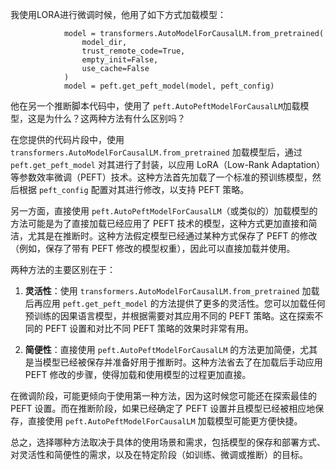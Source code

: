
我使用LORA进行微调时候，他用了如下方式加载模型：
```
            model = transformers.AutoModelForCausalLM.from_pretrained(
                model_dir,
                trust_remote_code=True,
                empty_init=False,
                use_cache=False
            )
            model = peft.get_peft_model(model, peft_config)
```
他在另一个推断脚本代码中，使用了
`peft.AutoPeftModelForCausalLM`加载模型，这是为什么？这两种方法有什么区别吗？


在您提供的代码片段中，使用 `transformers.AutoModelForCausalLM.from_pretrained` 加载模型后，通过 `peft.get_peft_model` 对其进行了封装，以应用 LoRA（Low-Rank Adaptation）等参数效率微调（PEFT）技术。这种方法首先加载了一个标准的预训练模型，然后根据 `peft_config` 配置对其进行修改，以支持 PEFT 策略。

另一方面，直接使用 `peft.AutoPeftModelForCausalLM`（或类似的）加载模型的方法可能是为了直接加载已经应用了 PEFT 技术的模型，这种方式更加直接和简洁，尤其是在推断时。这种方法假定模型已经通过某种方式保存了 PEFT 的修改（例如，保存了带有 PEFT 修改的模型权重），因此可以直接加载并使用。

两种方法的主要区别在于：

1. **灵活性**：使用 `transformers.AutoModelForCausalLM.from_pretrained` 加载后再应用 `peft.get_peft_model` 的方法提供了更多的灵活性。您可以加载任何预训练的因果语言模型，并根据需要对其应用不同的 PEFT 策略。这在探索不同的 PEFT 设置和对比不同 PEFT 策略的效果时非常有用。

2. **简便性**：直接使用 `peft.AutoPeftModelForCausalLM` 的方法更加简便，尤其是当模型已经被保存并准备好用于推断时。这种方法省去了在加载后手动应用 PEFT 修改的步骤，使得加载和使用模型的过程更加直接。

在微调阶段，可能更倾向于使用第一种方法，因为这时候您可能还在探索最佳的 PEFT 设置。而在推断阶段，如果已经确定了 PEFT 设置并且模型已经被相应地保存，直接使用 `peft.AutoPeftModelForCausalLM` 加载模型可能更方便快捷。

总之，选择哪种方法取决于具体的使用场景和需求，包括模型的保存和部署方式、对灵活性和简便性的需求，以及在特定阶段（如训练、微调或推断）的目标。
